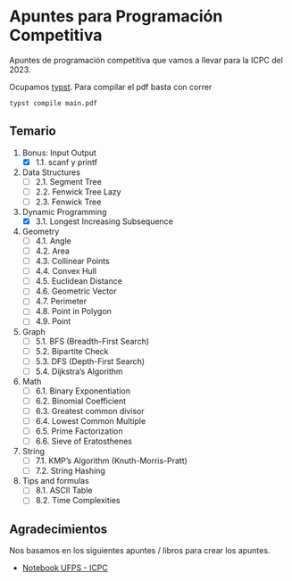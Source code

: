 # Apuntes para Programación Competitiva

Apuntes de programación competitiva que vamos a llevar para la ICPC del 2023.

Ocupamos [typst](https://typst.app/). Para compilar el pdf basta con correr

```bash
typst compile main.pdf
```

## Temario

1. Bonus: Input Output
   - [x] 1.1. scanf y printf

2. Data Structures
   - [ ] 2.1. Segment Tree
   - [ ] 2.2. Fenwick Tree Lazy
   - [ ] 2.3. Fenwick Tree

3. Dynamic Programming
   - [x] 3.1. Longest Increasing Subsequence

4. Geometry
   - [ ] 4.1. Angle
   - [ ] 4.2. Area
   - [ ] 4.3. Collinear Points
   - [ ] 4.4. Convex Hull
   - [ ] 4.5. Euclidean Distance
   - [ ] 4.6. Geometric Vector
   - [ ] 4.7. Perimeter
   - [ ] 4.8. Point in Polygon
   - [ ] 4.9. Point

5. Graph
   - [ ] 5.1. BFS (Breadth-First Search)
   - [ ] 5.2. Bipartite Check
   - [ ] 5.3. DFS (Depth-First Search)
   - [ ] 5.4. Dijkstra’s Algorithm

6. Math
   - [ ] 6.1. Binary Exponentiation
   - [ ] 6.2. Binomial Coefficient
   - [ ] 6.3. Greatest common divisor
   - [ ] 6.4. Lowest Common Multiple
   - [ ] 6.5. Prime Factorization
   - [ ] 6.6. Sieve of Eratosthenes

7. String
   - [ ] 7.1. KMP’s Algorithm (Knuth-Morris-Pratt)
   - [ ] 7.2. String Hashing

8. Tips and formulas
   - [ ] 8.1. ASCII Table
   - [ ] 8.2. Time Complexities

## Agradecimientos

Nos basamos en los siguientes apuntes / libros para crear los apuntes.

- [Notebook UFPS - ICPC](https://github.com/ProgramacionCompetitivaUFPS/notebook)
